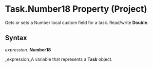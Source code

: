 
# Task.Number18 Property (Project)

Gets or sets a Number local custom field for a task. Read/write  **Double**.


## Syntax

 _expression_. **Number18**

 _expression_A variable that represents a  **Task** object.

